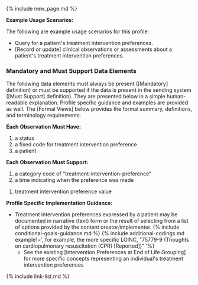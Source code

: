 {% include new_page.md %}

**Example Usage Scenarios:**

The following are example usage scenarios for this profile:

-  Query for a patient's treatment intervention preferences.
-  [Record or update] clinical observations or assessments about a patient's treatment intervention preferences.

### Mandatory and Must Support Data Elements


The following data elements must always be present ([Mandatory] definition) or must be supported if the data is present in the sending system ([Must Support] definition). They are presented below in a simple human-readable explanation. Profile specific guidance and examples are provided as well. The [Formal Views] below provides the formal summary, definitions, and terminology requirements.


**Each Observation Must Have:**

1. a status
2. a fixed code for treatment intervention preference
3. a patient

**Each Observation Must Support:**

1. a category code of "treatment-intervention-preference"
2. a time indicating when the preference was made
<!-- 3. who reported the preference -->
1. treatment intervention preference value
  
**Profile Specific Implementation Guidance:**

- Treatment intervention preferences expressed by a patient may be documented in narrative (text) form or the result of selecting from a list of options provided by the content creator/implementer.
{% include conditional-goals-guidance.md %}
{% include additional-codings.md example1=', for example, the more specific LOINC, "75779-9 (Thoughts on cardiopulmonary resuscitation (CPR) [Reported])"  '%}
  - See the existing [Intervention Preferences at End of Life Grouping] for more specific concepts representing an individual's treatment intervention preferences

{% include link-list.md %}
